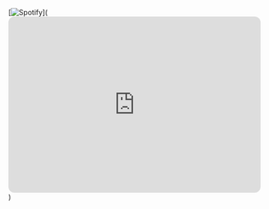 [![Spotify](https://spotify-github-readme.vercel.app/api/spotify%29)](<iframe style="border-radius:12px" src="https://open.spotify.com/embed/track/5hwh37sTi84MVhCBMWzhGE?utm_source=generator" width="100%" height="352" frameBorder="0" allowfullscreen="" allow="autoplay; clipboard-write; encrypted-media; fullscreen; picture-in-picture" loading="lazy"></iframe>)
